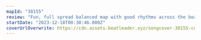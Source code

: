 ```yaml
---
mapId: "38155"
review: "Fun, full spread balanced map with good rhythms across the board, and difficulties for practically any player all paired with some nice vanilla lights."
startDate: "2023-12-18T00:30:46.000Z"
coverUrlOverwrite: https://cdn.assets.beatleader.xyz/songcover-38155-cover.png
---
```


